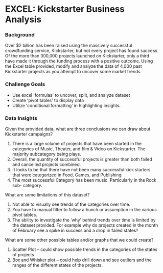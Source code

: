 # EXCEL: Kickstarter Business Analysis

### Background
Over $2 billion has been raised using the massively successful crowdfunding service, Kickstarter, but not every project has found success. Of the more than 300,000 projects launched on Kickstarter, only a third have made it through the funding process with a positive outcome. 
Using the Excel table provided, modify and analyze the data of 4,000 past Kickstarter projects as you attempt to uncover some market trends.

### Challenge Goals
* Use excel 'formulas' to uncover, split, and analyze dataset
* Create 'pivot tables' to display data
* Utilize 'conditional formatting' in highlighting insights.

### Data Insights
Given the provided data, what are three conclusions we can draw about Kickstarter
campaigns?
1. There is a large volume of projects that have been started in the categories of
Music, Theater, and film &amp; Video on Kickstarter. The majority subcategory being
plays.
1. Overall, the quantity of successful projects is greater than both failed and
cancelled projects combined.
1. It looks to be that there have not been many successful kick starters that were
categorized in Food, Games, and Publishing
1. The most successful Category has been music. Particularly in the Rock sub-
category.

What are some limitations of this dataset?
1. Not able to visually see trends of the categories over time.
1. You have to manual filter to follow a hunch or assumption in the various pivot
tables.
1. The ability to investigate the ‘why’ behind trends over time is limited by the
dataset provided. For example why do projects created in the month of February
see a spike in success and a drop in failed states?

What are some other possible tables and/or graphs that we could create?
1. Scatter Plot – could show possible trends in the categories of the states of projects
1. Box and Whisker plot – could help drill down and see outliers and the ranges of
the different states of the projects.
